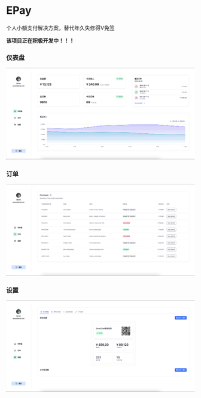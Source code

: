 # EPay

个人小额支付解决方案，替代年久失修得V免签

**该项目正在积极开发中！！！**

### 仪表盘

![dashboard](https://raw.githubusercontent.com/123seven/EPay/main/docs/dashboard.png)


### 订单

![dashboard](https://raw.githubusercontent.com/123seven/EPay/main/docs/orders.png)

### 设置

![dashboard](https://raw.githubusercontent.com/123seven/EPay/main/docs/settings.png)